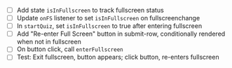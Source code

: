 - [ ] Add state `isInFullscreen` to track fullscreen status
- [ ] Update `onFS` listener to set `isInFullscreen` on fullscreenchange
- [ ] In `startQuiz`, set `isInFullscreen` to true after entering fullscreen
- [ ] Add "Re-enter Full Screen" button in submit-row, conditionally rendered when not in fullscreen
- [ ] On button click, call `enterFullscreen`
- [ ] Test: Exit fullscreen, button appears; click button, re-enters fullscreen
